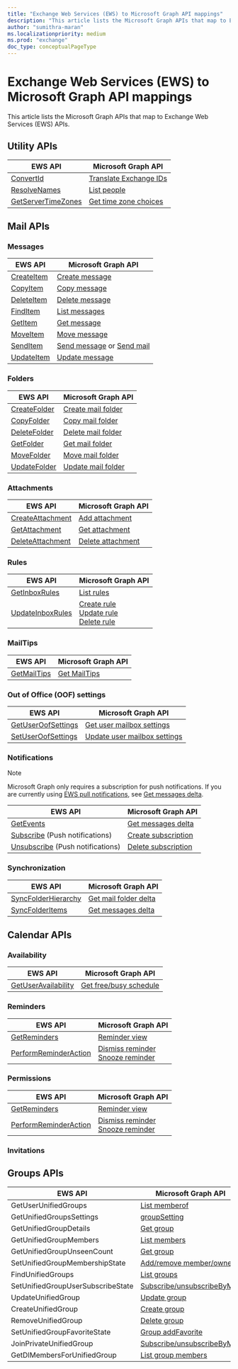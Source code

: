 ```yaml
---
title: "Exchange Web Services (EWS) to Microsoft Graph API mappings"
description: "This article lists the Microsoft Graph APIs that map to Exchange Web Services (EWS) APIs."
author: "sumithra-maran"
ms.localizationpriority: medium
ms.prod: "exchange"
doc_type: conceptualPageType
---
```


# Exchange Web Services (EWS) to Microsoft Graph API mappings

This article lists the Microsoft Graph APIs that map to Exchange Web Services (EWS) APIs.

## Utility APIs

| EWS API                                                                                             | Microsoft Graph API |
|-----------------------------------------------------------------------------------------------------|-----|
| [ConvertId](/exchange/client-developer/web-service-reference/convertid-operation)                   | [Translate Exchange IDs](/graph/api/user-translateexchangeids) |
| [ResolveNames](/exchange/client-developer/web-service-reference/resolvenames-operation)             | [List people](/graph/api/user-list-people) |
| [GetServerTimeZones](/exchange/client-developer/web-service-reference/getservertimezones-operation) | [Get time zone choices](/graph/api/outlookuser-supportedtimezones) |

## Mail APIs

### Messages

| EWS API                                                                             | Microsoft Graph API |
|-------------------------------------------------------------------------------------|-----|
| [CreateItem](/exchange/client-developer/web-service-reference/createitem-operation) | [Create message](/graph/api/user-post-messages) |
| [CopyItem](/exchange/client-developer/web-service-reference/copyitem-operation)     | [Copy message](/graph/api/message-copy) |
| [DeleteItem](/exchange/client-developer/web-service-reference/deleteitem-operation) | [Delete message](/graph/api/message-delete) |
| [FindItem](/exchange/client-developer/web-service-reference/finditem-operation)     | [List messages](/graph/api/user-list-messages) |
| [GetItem](/exchange/client-developer/web-service-reference/getitem-operation)       | [Get message](/graph/api/message-get) |
| [MoveItem](/exchange/client-developer/web-service-reference/moveitem-operation)     | [Move message](/graph/api/message-move) |
| [SendItem](/exchange/client-developer/web-service-reference/senditem-operation)     | [Send message](/graph/api/message-send) or [Send mail](/graph/api/user-sendmail) |
| [UpdateItem](/exchange/client-developer/web-service-reference/updateitem-operation) | [Update message](/graph/api/message-update) |

### Folders

| EWS API                                                                                 | Microsoft Graph API |
|-----------------------------------------------------------------------------------------|-----|
| [CreateFolder](/exchange/client-developer/web-service-reference/createfolder-operation) | [Create mail folder](/graph/api/user-post-mailfolders) |
| [CopyFolder](/exchange/client-developer/web-service-reference/copyfolder-operation)     | [Copy mail folder](/graph/api/mailfolder-copy) |
| [DeleteFolder](/exchange/client-developer/web-service-reference/deletefolder-operation) | [Delete mail folder](/graph/api/mailfolder-delete) |
| [GetFolder](/exchange/client-developer/web-service-reference/getfolder-operation)       | [Get mail folder](/graph/api/mailfolder-get) |
| [MoveFolder](/exchange/client-developer/web-service-reference/movefolder-operation)     | [Move mail folder](/graph/api/mailfolder-move) |
| [UpdateFolder](/exchange/client-developer/web-service-reference/updatefolder-operation) | [Update mail folder](/graph/api/mailfolder-update) |

### Attachments

| EWS API                                                                                         | Microsoft Graph API |
|-------------------------------------------------------------------------------------------------|-----|
| [CreateAttachment](/exchange/client-developer/web-service-reference/createattachment-operation) | [Add attachment](/graph/api/message-post-attachments) |
| [GetAttachment](/exchange/client-developer/web-service-reference/getattachment-operation)       | [Get attachment](/graph/api/attachment-get) |
| [DeleteAttachment](/exchange/client-developer/web-service-reference/deleteattachment-operation) | [Delete attachment](/graph/api/attachment-delete) |

### Rules

<!-- markdownlint-disable MD033 -->
| EWS API                                                                                         | Microsoft Graph API |
|-------------------------------------------------------------------------------------------------|-----|
| [GetInboxRules](/exchange/client-developer/web-service-reference/getinboxrules-operation)       | [List rules](/graph/api/mailfolder-list-messagerules) |
| [UpdateInboxRules](/exchange/client-developer/web-service-reference/updateinboxrules-operation) | [Create rule](/graph/api/mailfolder-post-messagerules)<br/>[Update rule](/graph/api/messagerule-update)<br/>[Delete rule](/graph/api/messagerule-delete) |
<!-- markdownlint-enable MD033 -->

### MailTips

| EWS API                                                                               | Microsoft Graph API |
|---------------------------------------------------------------------------------------|-----|
| [GetMailTips](/exchange/client-developer/web-service-reference/getmailtips-operation) | [Get MailTips](/graph/api/user-getmailtips) |

### Out of Office (OOF) settings

| EWS API                                                                                             | Microsoft Graph API |
|-----------------------------------------------------------------------------------------------------|-----|
| [GetUserOofSettings](/exchange/client-developer/web-service-reference/getuseroofsettings-operation) | [Get user mailbox settings](/graph/api/user-get-mailboxsettings) |
| [SetUserOofSettings](/exchange/client-developer/web-service-reference/setuseroofsettings-operation) | [Update user mailbox settings](/graph/api/user-update-mailboxsettings) |

### Notifications

> [!NOTE]
> Microsoft Graph only requires a subscription for push notifications. If you are currently using [EWS pull notifications](/exchange/client-developer/exchange-web-services/how-to-pull-notifications-about-mailbox-events-by-using-ews-in-exchange), see [Get messages delta](/graph/api/message-delta).

| EWS API                                                                                                    | Microsoft Graph API |
|------------------------------------------------------------------------------------------------------------|-----|
| [GetEvents](/exchange/client-developer/web-service-reference/getevents-operation)                          | [Get messages delta](/graph/api/message-delta) |
| [Subscribe](/exchange/client-developer/web-service-reference/subscribe-operation) (Push notifications)     | [Create subscription](/graph/api/subscription-post-subscriptions) |
| [Unsubscribe](/exchange/client-developer/web-service-reference/unsubscribe-operation) (Push notifications) | [Delete subscription](/graph/api/subscription-delete) |

### Synchronization

| EWS API                                                                                               | Microsoft Graph API |
|-------------------------------------------------------------------------------------------------------|-----|
| [SyncFolderHierarchy](/exchange/client-developer/web-service-reference/syncfolderhierarchy-operation) | [Get mail folder delta](/graph/api/mailfolder-delta) |
| [SyncFolderItems](/exchange/client-developer/web-service-reference/syncfolderitems-operation)         | [Get messages delta](/graph/api/message-delta) |

## Calendar APIs

### Availability

| EWS API                                                                                               | Microsoft Graph API |
|-------------------------------------------------------------------------------------------------------|-----|
| [GetUserAvailability](/exchange/client-developer/web-service-reference/getuseravailability-operation) | [Get free/busy schedule](/graph/api/calendar-getschedule) |

### Reminders

<!-- markdownlint-disable MD033 -->
| EWS API                                                                                                   | Microsoft Graph API |
|-----------------------------------------------------------------------------------------------------------|-----|
| [GetReminders](/exchange/client-developer/web-service-reference/getreminders-operation)                   | [Reminder view](/graph/api/user-reminderview) |
| [PerformReminderAction](/exchange/client-developer/web-service-reference/performreminderaction-operation) | [Dismiss reminder](/graph/api/event-dismissreminder)<br/>[Snooze reminder](/graph/api/event-snoozereminder) |
<!-- markdownlint-enable MD033 -->

### Permissions

<!-- markdownlint-disable MD033 -->
| EWS API                                                                                                   | Microsoft Graph API |
|-----------------------------------------------------------------------------------------------------------|-----|
| [GetReminders](/exchange/client-developer/web-service-reference/getreminders-operation)                   | [Reminder view](/graph/api/user-reminderview) |
| [PerformReminderAction](/exchange/client-developer/web-service-reference/performreminderaction-operation) | [Dismiss reminder](/graph/api/event-dismissreminder)<br/>[Snooze reminder](/graph/api/event-snoozereminder) |

### Invitations


## Groups APIs

| EWS API                                                                                               | Microsoft Graph API |
|-------------------------------------------------------------------------------------------------------|-----|
| GetUserUnifiedGroups | [List memberof](/graph/api/user-list-memberof) |
| GetUnifiedGroupsSettings | [groupSetting](/graph/api/resources/groupsetting) |
| GetUnifiedGroupDetails | [Get group](/graph/api/group-get) |
| GetUnifiedGroupMembers | [List members](/graph/api/group-list-members) |
| GetUnifiedGroupUnseenCount | [Get group](/graph/api/group-get) |
| SetUnifiedGroupMembershipState | [Add/remove member/owner](/graph/api/resources/group) |
| FindUnifiedGroups | [List groups](/graph/api/group-list) |
| SetUnifiedGroupUserSubscribeState | [Subscribe/unsubscribeByMail](/graph/api/group-subscribebymail) |
| UpdateUnifiedGroup | [Update group](/graph/api/group-update) |
| CreateUnifiedGroup | [Create group](/graph/api/group-post-groups) |
| RemoveUnifiedGroup | [Delete group](/graph/api/group-delete) |
| SetUnifiedGroupFavoriteState | [Group addFavorite](/graph/api/group-addfavorite) |
| JoinPrivateUnifiedGroup | [Subscribe/unsubscribeByMail](/graph/api/group-subscribebymail) |
| GetDlMembersForUnifiedGroup | [List group members](/graph/api/group-list-members) |

